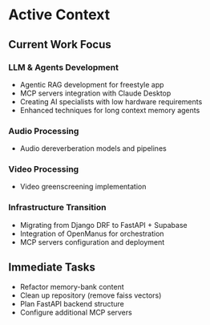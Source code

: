 # Active Context

## Current Work Focus

### LLM & Agents Development
- Agentic RAG development for freestyle app
- MCP servers integration with Claude Desktop
- Creating AI specialists with low hardware requirements
- Enhanced techniques for long context memory agents

### Audio Processing
- Audio dereverberation models and pipelines

### Video Processing
- Video greenscreening implementation

### Infrastructure Transition
- Migrating from Django DRF to FastAPI + Supabase
- Integration of OpenManus for orchestration
- MCP servers configuration and deployment

## Immediate Tasks
- Refactor memory-bank content
- Clean up repository (remove faiss vectors)
- Plan FastAPI backend structure
- Configure additional MCP servers